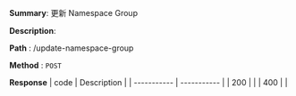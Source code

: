 **Summary**: 更新 Namespace Group

**Description**:

**Path** : /update-namespace-group

**Method** : `POST`

**Response**
| code      | Description |
| ----------- | ----------- |
|  200   |       |
|  400   |       |

